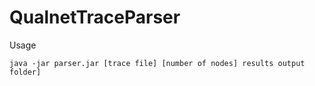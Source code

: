# QualnetTraceParser

Usage 
```shell
java -jar parser.jar [trace file] [number of nodes] results output folder]
```
